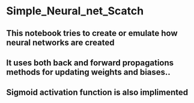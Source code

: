 # Simple_Neural_net_Scatch
## This notebook tries to create or emulate how neural networks are created
## It uses both back and forward propagations methods for updating weights and biases..
## Sigmoid activation function is also implimented
